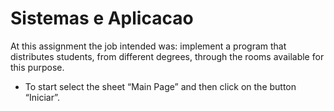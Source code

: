 # Sistemas e Aplicacao

At this assignment the job intended was: implement a program that distributes students, from different degrees, through the rooms available for this purpose.

- To start select the sheet “Main Page” and then click on the button “Iniciar”. 

